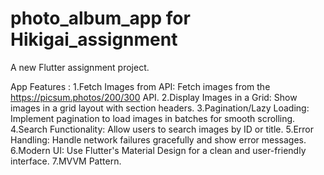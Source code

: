# photo_album_app for Hikigai_assignment 

A new Flutter assignment project.

App Features :
1.Fetch Images from API: Fetch images from the https://picsum.photos/200/300 API.
2.Display Images in a Grid: Show images in a grid layout with section headers.
3.Pagination/Lazy Loading: Implement pagination to load images in batches for smooth scrolling.
4.Search Functionality: Allow users to search images by ID or title.
5.Error Handling: Handle network failures gracefully and show error messages.
6.Modern UI: Use Flutter's Material Design for a clean and user-friendly interface.
7.MVVM Pattern.
